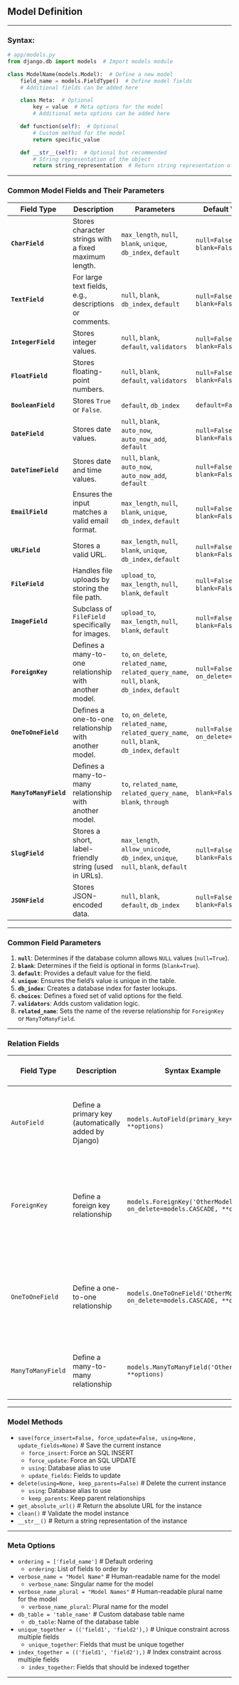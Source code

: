 ## Model Definition

---

### Syntax:
  ```python
  # app/models.py
  from django.db import models  # Import models module

  class ModelName(models.Model):  # Define a new model
      field_name = models.FieldType()  # Define model fields
      # Additional fields can be added here

      class Meta:  # Optional
          key = value  # Meta options for the model
          # Additional meta options can be added here

      def function(self):  # Optional
          # Custom method for the model
          return specific_value

      def __str__(self):  # Optional but recommended
          # String representation of the object
          return string_representation  # Return string representation of object
```

---




### **Common Model Fields and Their Parameters**

| **Field Type**         | **Description**                                                                                     | **Parameters**                                                                                      | **Default Value**      | **Range/Options**                                                                                          |
|-------------------------|----------------------------------------------------------------------------------------------------|-----------------------------------------------------------------------------------------------------|------------------------|------------------------------------------------------------------------------------------------------------|
| **`CharField`**         | Stores character strings with a fixed maximum length.                                              | `max_length`, `null`, `blank`, `unique`, `db_index`, `default`                                      | `null=False`, `blank=False` | `max_length`: Required Integer                                                                               |
| **`TextField`**         | For large text fields, e.g., descriptions or comments.                                             | `null`, `blank`, `db_index`, `default`                                                             | `null=False`, `blank=False` | No limit on text size                                                                                        |
| **`IntegerField`**      | Stores integer values.                                                                             | `null`, `blank`, `default`, `validators`                                                           | `null=False`, `blank=False` | Integer values                                                                                              |
| **`FloatField`**        | Stores floating-point numbers.                                                                     | `null`, `blank`, `default`, `validators`                                                           | `null=False`, `blank=False` | Floating-point numbers                                                                                       |
| **`BooleanField`**      | Stores `True` or `False`.                                                                          | `default`, `db_index`                                                                               | `default=False`        | `True` or `False`                                                                                           |
| **`DateField`**         | Stores date values.                                                                                | `null`, `blank`, `auto_now`, `auto_now_add`, `default`                                              | `null=False`, `blank=False` | Valid date format (e.g., `YYYY-MM-DD`)                                                                      |
| **`DateTimeField`**     | Stores date and time values.                                                                       | `null`, `blank`, `auto_now`, `auto_now_add`, `default`                                              | `null=False`, `blank=False` | Valid date-time format                                                                                       |
| **`EmailField`**        | Ensures the input matches a valid email format.                                                    | `max_length`, `null`, `blank`, `unique`, `db_index`, `default`                                      | `null=False`, `blank=False` | `max_length`: Default 254                                                                                   |
| **`URLField`**          | Stores a valid URL.                                                                                | `max_length`, `null`, `blank`, `unique`, `db_index`, `default`                                      | `null=False`, `blank=False` | `max_length`: Default 200                                                                                   |
| **`FileField`**         | Handles file uploads by storing the file path.                                                    | `upload_to`, `max_length`, `null`, `blank`, `default`                                               | `null=False`, `blank=False` | Valid file path                                                                                             |
| **`ImageField`**        | Subclass of `FileField` specifically for images.                                                   | `upload_to`, `max_length`, `null`, `blank`, `default`                                               | `null=False`, `blank=False` | Valid image formats                                                                                         |
| **`ForeignKey`**        | Defines a many-to-one relationship with another model.                                             | `to`, `on_delete`, `related_name`, `related_query_name`, `null`, `blank`, `db_index`, `default`     | `null=False`, `on_delete=CASCADE` | `to`: Related model                                                                                        |
| **`OneToOneField`**     | Defines a one-to-one relationship with another model.                                              | `to`, `on_delete`, `related_name`, `related_query_name`, `null`, `blank`, `db_index`, `default`     | `null=False`, `on_delete=CASCADE` | Unique relationship                                                                                         |
| **`ManyToManyField`**   | Defines a many-to-many relationship with another model.                                            | `to`, `related_name`, `related_query_name`, `blank`, `through`                                      | `blank=False`          | `to`: Related model                                                                                        |
| **`SlugField`**         | Stores a short, label-friendly string (used in URLs).                                              | `max_length`, `allow_unicode`, `db_index`, `unique`, `null`, `blank`, `default`                     | `null=False`, `blank=False` | `max_length`: Default 50                                                                                    |
| **`JSONField`**         | Stores JSON-encoded data.                                                                          | `null`, `blank`, `default`, `db_index`                                                             | `null=False`, `blank=False` | Valid JSON                                                                                                  |

---

### **Common Field Parameters**

1. **`null`**: Determines if the database column allows `NULL` values (`null=True`).
2. **`blank`**: Determines if the field is optional in forms (`blank=True`).
3. **`default`**: Provides a default value for the field.
4. **`unique`**: Ensures the field’s value is unique in the table.
5. **`db_index`**: Creates a database index for faster lookups.
6. **`choices`**: Defines a fixed set of valid options for the field.
7. **`validators`**: Adds custom validation logic.
8. **`related_name`**: Sets the name of the reverse relationship for `ForeignKey` or `ManyToManyField`.

---

### Relation Fields

| **Field Type**       | **Description**                       | **Syntax Example**                                         | **Parameters with default value and description with type**                                                              | **Required Parameter**       |
|----------------------|---------------------------------------|------------------------------------------------------------|--------------------------------------------------------------------------------------------------------------------------|------------------------------|
| `AutoField`          | Define a primary key (automatically added by Django) | `models.AutoField(primary_key=True, **options)`            | `primary_key=True`: Set as primary key (bool), `null=False`: Allow NULL values (bool), `blank=False`: Allow blank values (bool), `default=None`: Set default value (any) | `primary_key`                |
| `ForeignKey`         | Define a foreign key relationship     | `models.ForeignKey('OtherModel', on_delete=models.CASCADE, **options)` | `on_delete=models.CASCADE`: Behavior when the referenced object is deleted (function), `null=False`: Allow NULL values (bool), `blank=False`: Allow blank values (bool), `default=None`: Set default value (any) | `on_delete`                  |
| `OneToOneField`      | Define a one-to-one relationship      | `models.OneToOneField('OtherModel', on_delete=models.CASCADE, **options)` | `on_delete=models.CASCADE`: Behavior when the referenced object is deleted (function), `null=False`: Allow NULL values (bool), `blank=False`: Allow blank values (bool), `default=None`: Set default value (any) | `on_delete`                  |
| `ManyToManyField`    | Define a many-to-many relationship    | `models.ManyToManyField('OtherModel', **options)`          | `null=False`: Allow NULL values (bool), `blank=False`: Allow blank values (bool), `default=None`: Set default value (any) | None                         |

---

### Model Methods
- `save(force_insert=False, force_update=False, using=None, update_fields=None)`  # Save the current instance
  - `force_insert`: Force an SQL INSERT
  - `force_update`: Force an SQL UPDATE
  - `using`: Database alias to use
  - `update_fields`: Fields to update
- `delete(using=None, keep_parents=False)`  # Delete the current instance
  - `using`: Database alias to use
  - `keep_parents`: Keep parent relationships
- `get_absolute_url()`  # Return the absolute URL for the instance
- `clean()`  # Validate the model instance
- `__str__()`  # Return a string representation of the instance

---

### Meta Options
- `ordering = ['field_name']`  # Default ordering
  - `ordering`: List of fields to order by
- `verbose_name = "Model Name"`  # Human-readable name for the model
  - `verbose_name`: Singular name for the model
- `verbose_name_plural = "Model Names"`  # Human-readable plural name for the model
  - `verbose_name_plural`: Plural name for the model
- `db_table = 'table_name'`  # Custom database table name
  - `db_table`: Name of the database table
- `unique_together = (('field1', 'field2'),)`  # Unique constraint across multiple fields
  - `unique_together`: Fields that must be unique together
- `index_together = (('field1', 'field2'),)`  # Index constraint across multiple fields
  - `index_together`: Fields that should be indexed together

---